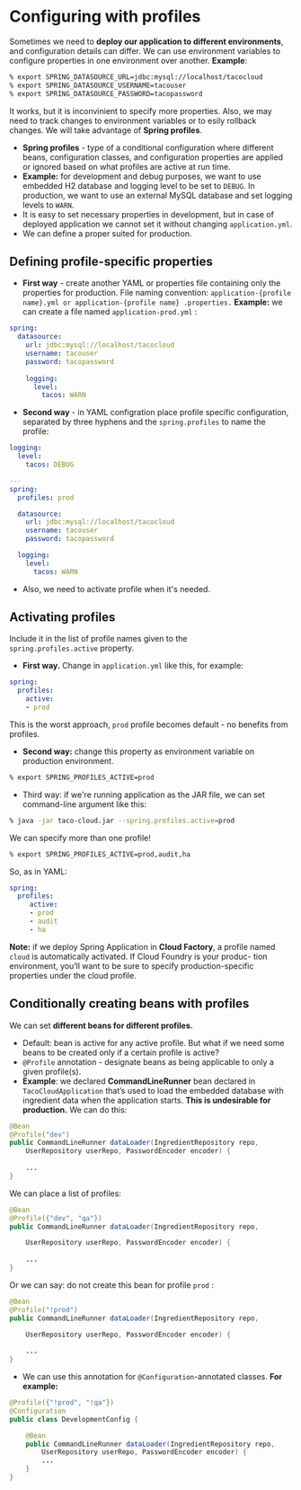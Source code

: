 # Configuring with profiles
Sometimes we need to **deploy our application to different environments**, and configuration details can differ. 
We can use environment variables to configure properties in one environment over another. 
**Example**:
```bash
% export SPRING_DATASOURCE_URL=jdbc:mysql://localhost/tacocloud 
% export SPRING_DATASOURCE_USERNAME=tacouser  
% export SPRING_DATASOURCE_PASSWORD=tacopassword
```
It works, but it is inconvinient to specify more properties. Also, we may need to track changes to environment variables or to esily rollback changes. 
We will take advantage of **Spring profiles**.
- **Spring profiles** - type of a conditional configuration where different beans, configuration classes, and configuration properties are applied or ignored based on what profiles are active at run time.
- **Example:** for development and debug purposes, we want to use embedded H2 database and logging level to be set to `DEBUG`.  In production, we want to use an external MySQL database and set logging levels to `WARN`.
- It is easy to set necessary properties in development, but in case of deployed application we cannot set it without changing `application.yml`.
- We can define a proper suited for production.
## Defining profile-specific properties
- **First way** - create another YAML or properties file containing only the
properties for production.
File naming convention:  `application-{profile name}.yml or application-{profile name} .properties.` 
**Example:** we can create a file named `application-prod.yml` :
```yaml
spring:
  datasource: 
	url: jdbc:mysql://localhost/tacocloud
    username: tacouser
    password: tacopassword
    
	logging:
	  level: 
		tacos: WARN
```
- **Second way** - in YAML configration place profile specific configuration, separated by three hyphens and the `spring.profiles` to name the profile:
```yaml
logging:
  level: 
	tacos: DEBUG

--- 
spring:
  profiles: prod 

  datasource:
    url: jdbc:mysql://localhost/tacocloud
    username: tacouser
    password: tacopassword 

  logging:
	level: 
	  tacos: WARN
```
- Also, we need to activate profile when it's needed.
## Activating profiles
Include it in the list of profile names given to the  
`spring.profiles.active` property. 
- **First way.** Change in `application.yml` like this, for example:
```yaml
spring:
  profiles: 
	active:
    - prod
```
This is the worst approach, `prod` profile becomes default - no benefits from profiles.
- **Second way:** change this property as environment variable on production environment.
```bash
% export SPRING_PROFILES_ACTIVE=prod
```
- Third way: if we're running application as the JAR file, we can set command-line argument like this: 
```bash
% java -jar taco-cloud.jar --spring.profiles.active=prod
```
We can specify more than one profile!
```bash
% export SPRING_PROFILES_ACTIVE=prod,audit,ha
```
So, as in YAML:
```yaml
spring:
  profiles: 
	 active:
	 - prod
	 - audit
	 - ha
```
**Note:** if we deploy Spring Application in **Cloud Factory**, a profile named `cloud` is automatically activated. If Cloud Foundry is your produc- tion environment, you’ll want to be sure to specify production-specific properties under the cloud profile.
## Conditionally creating beans with profiles
We can set **different beans for different profiles.** 
- Default: bean is active for any active profile.
But what if we need some beans to be created only if a certain profile is active? 
- `@Profile` annotation - designate beans as being applicable to only a given profile(s).
- **Example**: we declared **CommandLineRunner** bean declared in `TacoCloudApplication` that’s used to load the embedded database with ingredient data when the application starts. **This is undesirable for production.** We can do this:
```java
@Bean  
@Profile("dev")  
public CommandLineRunner dataLoader(IngredientRepository repo,
	UserRepository userRepo, PasswordEncoder encoder) {
    
	... 
}
```
We can place a list of profiles:
```java
@Bean  
@Profile({"dev", "qa"})  
public CommandLineRunner dataLoader(IngredientRepository repo,

	UserRepository userRepo, PasswordEncoder encoder) {
        
    ... 
}
```
Or we can say: do not create this bean for profile `prod` :
```java
@Bean  
@Profile("!prod")  
public CommandLineRunner dataLoader(IngredientRepository repo,

	UserRepository userRepo, PasswordEncoder encoder) {
        
    ... 
}
```
- We can use this annotation for `@Configuration`-annotated classes. **For example:** 
```java
@Profile({"!prod", "!qa"})
@Configuration
public class DevelopmentConfig { 

	@Bean  
	public CommandLineRunner dataLoader(IngredientRepository repo,
		UserRepository userRepo, PasswordEncoder encoder) { 
		...
	} 
}
```





